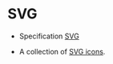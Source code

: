 # SVG


* Specification [SVG](https://www.w3.org/TR/SVG/)


* A collection of [SVG icons](https://www.svgrepo.com/).

